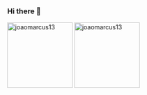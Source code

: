 ### Hi there 👋
<p class='hidden'>
    <img src="https://github-readme-stats.vercel.app/api/top-langs?username=joaomarcus13&show_icons=true&theme=dark&locale=en&layout=compact" alt="joaomarcus13" height="150" />
    <img src="https://github-readme-stats.vercel.app/api?username=joaomarcus13&show_icons=true&theme=dark&locale=en" alt="joaomarcus13" height="150" />
</p>

